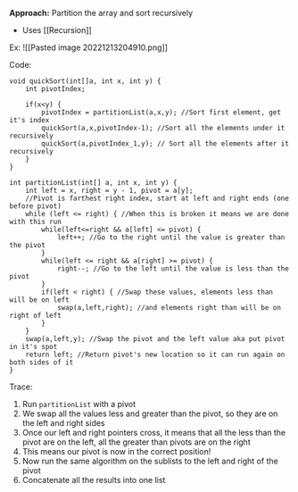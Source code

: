 **Approach:** Partition the array and sort recursively
- Uses [[Recursion]]

Ex:
![[Pasted image 20221213204910.png]]

Code:
```
void quickSort(int[]a, int x, int y) {
	int pivotIndex;

	if(x<y) {
		pivotIndex = partitionList(a,x,y); //Sort first element, get it's index
		quickSort(a,x,pivotIndex-1); //Sort all the elements under it recursively
		quickSort(a,pivotIndex_1,y); // Sort all the elements after it recursively
	}
}

int partitionList(int[] a, int x, int y) {
	int left = x, right = y - 1, pivot = a[y];
	//Pivot is farthest right index, start at left and right ends (one before pivot)
	while (left <= right) { //When this is broken it means we are done with this run
		while(left<=right && a[left] <= pivot) {
			left++; //Go to the right until the value is greater than the pivot
		}
		while(left <= right && a[right] >= pivot) {
			right--; //Go to the left until the value is less than the pivot
		}
		if(left < right) { //Swap these values, elements less than will be on left
			swap(a,left,right); //and elements right than will be on right of left
		}
	}
	swap(a,left,y); //Swap the pivot and the left value aka put pivot in it's spot
	return left; //Return pivot's new location so it can run again on both sides of it
}
```

Trace:
1. Run `partitionList` with a pivot
2.  We swap all the values less and greater than the pivot, so they are on the left and right sides
3. Once our left and right pointers cross, it means that all the less than the pivot are on the left, all the greater than pivots are on the right
4. This means our pivot is now in the correct position!
5. Now run the same algorithm on the sublists to the left and right of the pivot
6. Concatenate all the results into one list